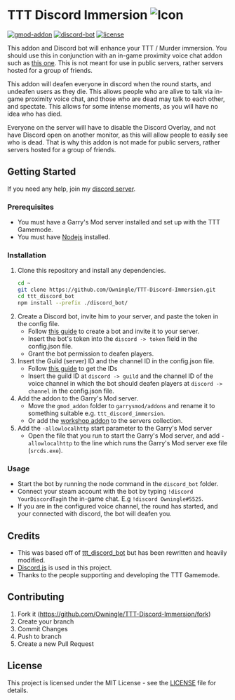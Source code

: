 # TTT Discord Immersion ![Icon](https://raw.githubusercontent.com/Owningle/TTT-Discord-Immersion/master/images/icon/Icon_64x.png)

[![gmod-addon](https://img.shields.io/badge/gmod-addon-_.svg?colorB=1194EF)](https://wiki.garrysmod.com) [![discord-bot](https://img.shields.io/badge/discord-bot-_.svg?colorB=8C9EFF)](https://discord.js.org) [![license](https://img.shields.io/github/license/Owningle/TTT-Discord-Immersion.svg)](LICENSE)

This addon and Discord bot will enhance your TTT / Murder immersion. You should use this in conjunction with an in-game proximity voice chat addon such as [this one](https://steamcommunity.com/sharedfiles/filedetails/?id=2051674221). This is not meant for use in public servers, rather servers hosted for a group of friends.

This addon will deafen everyone in discord when the round starts, and undeafen users as they die. This allows people who are alive to talk via in-game proximity voice chat, and those who are dead may talk to each other, and spectate. This allows for some intense moments, as you will have no idea who has died.

Everyone on the server will have to disable the Discord Overlay, and not have Discord open on another monitor, as this will allow people to easily see who is dead. That is why this addon is not made for public servers, rather servers hosted for a group of friends.

## Getting Started
If you need any help, join my [discord server](https://discord.gg/pcuQrzq).

### Prerequisites
 - You must have a Garry's Mod server installed and set up with the TTT Gamemode.
 - You must have [Nodejs](https://nodejs.org) installed.

### Installation
1. Clone this repository and install any dependencies.
	```bash
	cd ~
	git clone https://github.com/Owningle/TTT-Discord-Immersion.git
	cd ttt_discord_bot
	npm install --prefix ./discord_bot/
	```
2. Create a Discord bot, invite him to your server, and paste the token in the config file.
	- Follow [this guide](https://github.com/reactiflux/discord-irc/wiki/Creating-a-discord-bot-&-getting-a-token) to create a bot and invite it to your server.
	- Insert the bot's token into the `discord -> token` field in the config.json file.
	- Grant the bot permission to deafen players.
3. Insert the Guild (server) ID and the channel ID in the config.json file.
	- Follow [this guide](https://support.discordapp.com/hc/en-us/articles/206346498-Where-can-I-find-my-User-Server-Message-ID-) to get the IDs
	- Insert the guild ID at  `discord -> guild`  and the channel ID of the voice channel in which the bot should deafen players at  `discord -> channel`  in the config.json file.
4. Add the addon to the Garry's Mod server.
	- Move the `gmod_addon` folder to `garrysmod/addons` and rename it to something suitable e.g. `ttt_discord_immersion`.
	- Or add the [workshop addon]() to the servers collection.
5. Add the `-allowlocalhttp` start parameter to the Garry's Mod server
    - Open the file that you run to start the Garry's Mod server, and add `-allowlocalhttp` to the line which runs the Garry's Mod server exe file (`srcds.exe`).

### Usage
 - Start the bot by running the node command in the `discord_bot` folder.
 - Connect your steam account with the bot by typing `!discord YourDiscordTag`in the in-game chat. E.g `!discord Owningle#5525`.
 - If you are in the configured voice channel, the round has started, and your connected with discord, the bot will deafen you.

## Credits
- This was based off of [ttt_discord_bot](https://github.com/marceltransier/ttt_discord_bot) but has been rewritten and heavily modified.
- [Discord.js](https://discord.js.org/) is used in this project.
- Thanks to the people supporting and developing the TTT Gamemode.

## Contributing
1. Fork it (https://github.com/Owningle/TTT-Discord-Immersion/fork)
2. Create your branch
3. Commit Changes
4. Push to branch
5. Create a new Pull Request

## License
This project is licensed under the MIT License - see the  [LICENSE](https://github.com/Owningle/TTT-Discord-Immersion/blob/master/LICENSE)  file for details.
